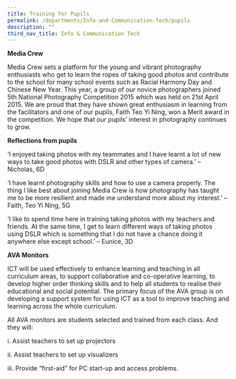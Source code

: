 ```yaml
---
title: Training for Pupils
permalink: /departments/Info-and-Communication-Tech/pupils
description: ""
third_nav_title: Info & Communication Tech
---
```

**Media Crew**

Media Crew sets a platform for the young and vibrant photography enthusiasts who get to learn the ropes of taking good photos and contribute to the school for many school events such as Racial Harmony Day and Chinese New Year. This year, a group of our novice photographers joined 5th National Photography Competition 2015 which was held on 21st April 2015. We are proud that they have shown great enthusiasm in learning from the facilitators and one of our pupils, Faith Teo Yi Ning, won a Merit award in the competition. We hope that our pupils’ interest in photography continues to grow.
  

**Reflections from pupils**

‘I enjoyed taking photos with my teammates and I have learnt a lot of new ways to take good photos with DSLR and other types of camera.’ – Nicholas, 6D

‘I have learnt photography skills and how to use a camera properly. The thing I like best about joining Media Crew is how photography has taught me to be more resilient and made me understand more about my interest.’ – Faith, Teo Yi Ning, 5G

‘I like to spend time here in training taking photos with my teachers and friends. At the same time, I get to learn different ways of taking photos using DSLR which is something that I do not have a chance doing it anywhere else except school.’ – Eunice, 3D

**AVA Monitors**

ICT will be used effectively to enhance learning and teaching in all curriculum areas, to support collaborative and co-operative learning, to develop higher order thinking skills and to help all students to realise their educational and social potential. The primary focus of the AVA group is on developing a support system for using ICT as a tool to improve teaching and learning across the whole curriculum.

 
All AVA monitors are students selected and trained from each class. And they will:

i. Assist teachers to set up projectors

ii. Assist teachers to set up visualizers

iii. Provide “first-aid” for PC start-up and access problems.